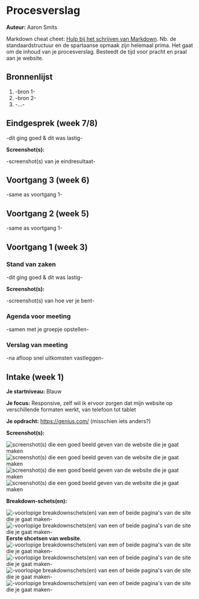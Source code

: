 # Procesverslag
**Auteur:** Aaron Smits

Markdown cheat cheet: [Hulp bij het schrijven van Markdown](https://github.com/adam-p/markdown-here/wiki/Markdown-Cheatsheet). Nb. de standaardstructuur en de spartaanse opmaak zijn helemaal prima. Het gaat om de inhoud van je procesverslag. Besteedt de tijd voor pracht en praal aan je website.



## Bronnenlijst
1. -bron 1-
2. -bron 2-
3. -...-



## Eindgesprek (week 7/8)

-dit ging goed & dit was lastig-

**Screenshot(s):**

-screenshot(s) van je eindresultaat-



## Voortgang 3 (week 6)

-same as voortgang 1-



## Voortgang 2 (week 5)

-same as voortgang 1-



## Voortgang 1 (week 3)

### Stand van zaken

-dit ging goed & dit was lastig-

**Screenshot(s):**

-screenshot(s) van hoe ver je bent-

### Agenda voor meeting

-samen met je groepje opstellen-

### Verslag van meeting

-na afloop snel uitkomsten vastleggen-



## Intake (week 1)

**Je startniveau:** Blauw

**Je focus:** Responsive, zelf wil ik ervoor zorgen dat mijn website op verschillende formaten werkt, van telefoon tot tablet

**Je opdracht:** https://genius.com/ (misschien iets anders?)

**Screenshot(s):**

![screenshot(s) die een goed beeld geven van de website die je gaat maken](images/genius1.png)
![screenshot(s) die een goed beeld geven van de website die je gaat maken](images/genius2.png)
![screenshot(s) die een goed beeld geven van de website die je gaat maken](images/geniusbreakdown1.png)
![screenshot(s) die een goed beeld geven van de website die je gaat maken](images/geniusbreakdown2.png)



**Breakdown-schets(en):**

![-voorlopige breakdownschets(en) van een of beide pagina's van de site die je gaat maken-](images/schets1.png)
![-voorlopige breakdownschets(en) van een of beide pagina's van de site die je gaat maken-](images/schets2.png)
**Eerste shcetsen van website**.
![-voorlopige breakdownschets(en) van een of beide pagina's van de site die je gaat maken-](images/uitlegwebsite1.png)
![-voorlopige breakdownschets(en) van een of beide pagina's van de site die je gaat maken-](images/uitlegwebsite2.png)
![-voorlopige breakdownschets(en) van een of beide pagina's van de site die je gaat maken-](images/breakdown1.png)
![-voorlopige breakdownschets(en) van een of beide pagina's van de site die je gaat maken-](images/breakdown2.png)





